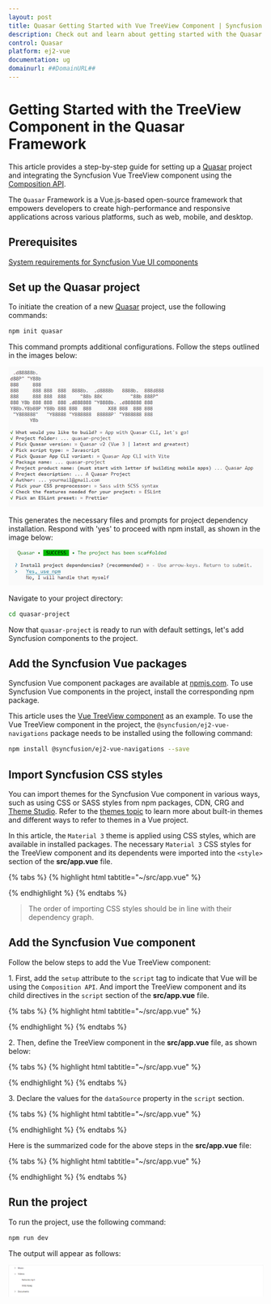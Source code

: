 ```yaml
---
layout: post
title: Quasar Getting Started with Vue TreeView Component | Syncfusion
description: Check out and learn about getting started with the Quasar Framework and Vue TreeView Component of Syncfusion Essential JS 2 and more details.
control: Quasar 
platform: ej2-vue
documentation: ug
domainurl: ##DomainURL##
---
```


# Getting Started with the TreeView Component in the Quasar Framework

This article provides a step-by-step guide for setting up a [Quasar](https://quasar.dev/) project and integrating the Syncfusion Vue TreeView component using the [Composition API](https://vuejs.org/guide/introduction.html#composition-api).

The `Quasar` Framework is a Vue.js-based open-source framework that empowers developers to create high-performance and responsive applications across various platforms, such as web, mobile, and desktop.

## Prerequisites

[System requirements for Syncfusion Vue UI components](../system-requirements)

## Set up the Quasar project

To initiate the creation of a new [Quasar](https://quasar.dev/start/quick-start/) project, use the following commands:

```bash
npm init quasar
```

This command prompts additional configurations. Follow the steps outlined in the images below:

![quasar-setup1](./images/quasar-setup1.png)

This generates the necessary files and prompts for project dependency installation. Respond with 'yes' to proceed with npm install, as shown in the image below:

![quasar-setup2](./images/quasar-setup2.png)

Navigate to your project directory:

```bash
cd quasar-project
```

Now that `quasar-project` is ready to run with default settings, let's add Syncfusion components to the project.

## Add the Syncfusion Vue packages

Syncfusion Vue component packages are available at [npmjs.com](https://www.npmjs.com/search?q=ej2-vue). To use Syncfusion Vue components in the project, install the corresponding npm package.

This article uses the [Vue TreeView component](https://www.syncfusion.com/vue-components/vue-treeview) as an example. To use the Vue TreeView component in the project, the `@syncfusion/ej2-vue-navigations` package needs to be installed using the following command:

```bash
npm install @syncfusion/ej2-vue-navigations --save
```

## Import Syncfusion CSS styles

You can import themes for the Syncfusion Vue component in various ways, such as using CSS or SASS styles from npm packages, CDN, CRG and [Theme Studio](https://ej2.syncfusion.com/vue/documentation/appearance/theme-studio/). Refer to the [themes topic](https://ej2.syncfusion.com/vue/documentation/appearance/theme/) to learn more about built-in themes and different ways to refer to themes in a Vue project.

In this article, the `Material 3` theme is applied using CSS styles, which are available in installed packages. The necessary `Material 3` CSS styles for the TreeView component and its dependents were imported into the `<style>` section of the **src/app.vue** file.

{% tabs %}
{% highlight html tabtitle="~/src/app.vue" %}

<style>
@import "../node_modules/@syncfusion/ej2-base/styles/material3.css";
@import "../node_modules/@syncfusion/ej2-vue-navigations/styles/material3.css";
@import "../node_modules/@syncfusion/ej2-inputs/styles/material3.css";
@import "../node_modules/@syncfusion/ej2-buttons/styles/material3.css";
</style>

{% endhighlight %}
{% endtabs %}

> The order of importing CSS styles should be in line with their dependency graph.

## Add the Syncfusion Vue component

Follow the below steps to add the Vue TreeView component:

1\. First, add the `setup` attribute to the `script` tag to indicate that Vue will be using the `Composition API`. And import the TreeView component and its child directives in the `script` section of the **src/app.vue** file.

{% tabs %}
{% highlight html tabtitle="~/src/app.vue" %}

<script setup>
  import { TreeViewComponent as EjsTreeview } from "@syncfusion/ej2-vue-navigations";
</script>

{% endhighlight %}
{% endtabs %}
   
2\. Then, define the TreeView component in the **src/app.vue** file, as shown below:

{% tabs %}
{% highlight html tabtitle="~/src/app.vue" %}

<template>
  <ejs-treeview id='treeview' :fields='fields'></ejs-treeview>
</template>

{% endhighlight %}
{% endtabs %}

3\. Declare the values for the `dataSource` property in the `script` section.

{% tabs %}
{% highlight html tabtitle="~/src/app.vue" %}

<script setup>
const data =  [
  {
      nodeId: '01', nodeText: 'Music',
      nodeChild: [
          { nodeId: '01-01', nodeText: 'Gouttes.mp3' }
      ]
  },
  {
      nodeId: '02', nodeText: 'Videos', expanded: true,
      nodeChild: [
          { nodeId: '02-01', nodeText: 'Naturals.mp4' },
          { nodeId: '02-02', nodeText: 'Wild.mpeg' },
      ]
  },
  {
      nodeId: '03', nodeText: 'Documents',
      nodeChild: [
          { nodeId: '03-01', nodeText: 'Environment Pollution.docx' },
          { nodeId: '03-02', nodeText: 'Global Water, Sanitation, & Hygiene.docx' },
          { nodeId: '03-03', nodeText: 'Global Warming.ppt' },
          { nodeId: '03-04', nodeText: 'Social Network.pdf' },
          { nodeId: '03-05', nodeText: 'Youth Empowerment.pdf' },
      ]
  },
];
const fields = { dataSource: data, id: "nodeId", text: "nodeText", child: "nodeChild" };
</script>

{% endhighlight %}
{% endtabs %}

Here is the summarized code for the above steps in the **src/app.vue** file:

{% tabs %}
{% highlight html tabtitle="~/src/app.vue" %}

<template>
  <ejs-treeview id='treeview' :fields='fields'></ejs-treeview>
</template>

<script setup>
import { TreeViewComponent as EjsTreeview } from "@syncfusion/ej2-vue-navigations";
const data =  [
  {
      nodeId: '01', nodeText: 'Music',
      nodeChild: [
          { nodeId: '01-01', nodeText: 'Gouttes.mp3' }
      ]
  },
  {
      nodeId: '02', nodeText: 'Videos', expanded: true,
      nodeChild: [
          { nodeId: '02-01', nodeText: 'Naturals.mp4' },
          { nodeId: '02-02', nodeText: 'Wild.mpeg' },
      ]
  },
  {
      nodeId: '03', nodeText: 'Documents',
      nodeChild: [
          { nodeId: '03-01', nodeText: 'Environment Pollution.docx' },
          { nodeId: '03-02', nodeText: 'Global Water, Sanitation, & Hygiene.docx' },
          { nodeId: '03-03', nodeText: 'Global Warming.ppt' },
          { nodeId: '03-04', nodeText: 'Social Network.pdf' },
          { nodeId: '03-05', nodeText: 'Youth Empowerment.pdf' },
      ]
  },
];
const fields = { dataSource: data, id: "nodeId", text: "nodeText", child: "nodeChild" };
</script>

<style>
@import "../node_modules/@syncfusion/ej2-base/styles/material.css";
@import "../node_modules/@syncfusion/ej2-vue-navigations/styles/material.css";
@import "../node_modules/@syncfusion/ej2-inputs/styles/material.css";
@import "../node_modules/@syncfusion/ej2-buttons/styles/material.css";
</style>

{% endhighlight %}
{% endtabs %}

## Run the project

To run the project, use the following command:

```bash
npm run dev
```

The output will appear as follows:

![Quasar output](./images/quasar.png)